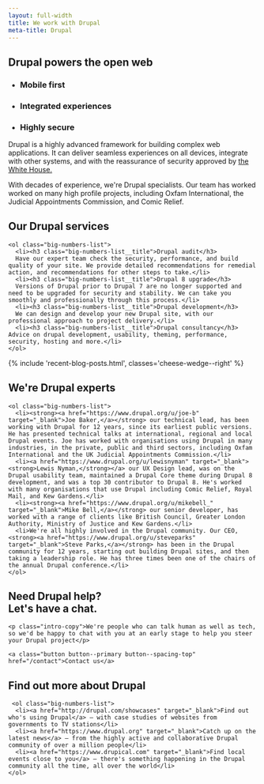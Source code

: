 ```yaml
---
layout: full-width
title: We work with Drupal
meta-title: Drupal
---
```


<div class="content-container content-container--top content-container--bottom">

  <h2 class="sub-heading sub-heading--centered">Drupal powers the open web</h2>

  <ul class="icon-list">
    <li class="icon-list__icon icon-list__icon--phone">
      <h3 class="icon-list__title">Mobile first</h3>
    </li>
    <li class="icon-list__icon icon-list__icon--connected">
      <h3 class="icon-list__title">Integrated experiences</h3>
    </li>
    <li class="icon-list__icon icon-list__icon--lock-2">
      <h3 class="icon-list__title">Highly secure</h3>
    </li>
  </ul>

  <p class="intro-copy">Drupal is a highly advanced framework for building complex web applications. It can deliver seamless experiences on all devices, integrate with other systems, and with the reassurance of security approved by <a href="http://buytaert.net/whitehouse-gov-using-drupal" target="_blank" rel="noopener">the White House.</a></p>
  <p class="intro-copy">With decades of experience, we're Drupal specialists. Our team has worked worked on many high profile projects, including Oxfam International, the Judicial Appointments Commission, and Comic Relief.</p>
</div>

<div class="cheese-wedge cheese-wedge--keppel  cheese-wedge--align-left">
  <div class="cheese-wedge__inner">
  <div class="cheese-wedge__copy">
    <h2 class="site-heading">Our Drupal services</h2>

    <ol class="big-numbers-list">
      <li><h3 class="big-numbers-list__title">Drupal audit</h3>
      Have our expert team check the security, performance, and build quality of your site. We provide detailed recommendations for remedial action, and recommendations for other steps to take.</li>
      <li><h3 class="big-numbers-list__title">Drupal 8 upgrade</h3>
      Versions of Drupal prior to Drupal 7 are no longer supported and need to be upgraded for security and stability. We can take you smoothly and professionally through this process.</li>
      <li><h3 class="big-numbers-list__title">Drupal development</h3>
      We can design and develop your new Drupal site, with our professional approach to project delivery.</li>
      <li><h3 class="big-numbers-list__title">Drupal consultancy</h3> Advice on drupal development, usability, theming, performance, security, hosting and more.</li>
    </ol>

  </div>
  </div>
</div>

{% include 'recent-blog-posts.html', classes='cheese-wedge--right' %}

<div class="cheese-wedge cheese-wedge--aquamarine cheese-wedge--align-left">
  <div class="cheese-wedge__inner">
  <div class="cheese-wedge__copy">
    <h2 class="site-heading">We're Drupal experts</h2>

    <ol class="big-numbers-list">
      <li><strong><a href="https://www.drupal.org/u/joe-b" target="_blank">Joe Baker,</a></strong> our technical lead, has been working with Drupal for 12 years, since its earliest public versions. He has presented technical talks at international, regional and local Drupal events. Joe has worked with organisations using Drupal in many industries, in the private, public and third sectors, including Oxfam International and the UK Judicial Appointments Commission.</li>
      <li><a href="https://www.drupal.org/u/lewisnyman" target="_blank"><strong>Lewis Nyman,</strong></a> our UX Design lead, was on the Drupal usability team, maintained a Drupal Core theme during Drupal 8 development, and was a top 30 contributor to Drupal 8. He's worked with many organisations that use Drupal including Comic Relief, Royal Mail, and Kew Gardens.</li>
      <li><strong><a href="https://www.drupal.org/u/mikebell_" target="_blank">Mike Bell,</a></strong> our senior developer, has worked with a range of clients like British Council, Greater London Authority, Ministry of Justice and Kew Gardens.</li>
      <li>We're all highly involved in the Drupal community. Our CEO, <strong><a href="https://www.drupal.org/u/steveparks" target="_blank">Steve Parks,</a></strong> has been in the Drupal community for 12 years, starting out building Drupal sites, and then taking a leadership role. He has three times been one of the chairs of the annual Drupal conference.</li>
    </ol>

  </div>
  </div>
</div>

<div class="cheese-wedge cheese-wedge--rajah cheese-wedge--right">
  <div class="cheese-wedge__inner">
  <div class="cheese-wedge__copy">
    <h2 class="site-heading">Need Drupal help?<br class="full-width-only" /> Let's have a chat.</h2>

    <p class="intro-copy">We're people who can talk human as well as tech, so we'd be happy to chat with you at an early stage to help you steer your Drupal project</p>

    <a class="button button--primary button--spacing-top" href="/contact">Contact us</a>

  </div>
  </div>
</div>

<div class="cheese-wedge cheese-wedge--drupal cheese-wedge--align-left">
  <div class="cheese-wedge__inner">
  <div class="cheese-wedge__copy">
    <h2 class="site-heading">Find out more about Drupal</h2>

     <ol class="big-numbers-list">
      <li><a href="http://drupal.com/showcases" target="_blank">Find out who's using Drupal</a> — with case studies of websites from governments to TV stations</li>
      <li><a href="https://www.drupal.org" target="_blank">Catch up on the latest news</a> — from the highly active and collaborative Drupal community of over a million people</li>
      <li><a href="https://www.drupical.com" target="_blank">Find local events close to you</a> — there's something happening in the Drupal community all the time, all over the world</li>
    </ol>

  </div>
  </div>
</div>
